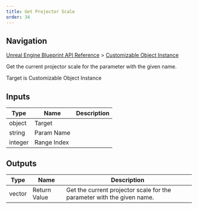 ```yaml
---
title: Get Projector Scale
order: 34
---
```

## Navigation

[Unreal Engine Blueprint API Reference](https://dev.epicgames.com/documentation/en-us/unreal-engine/BlueprintAPI) > [Customizable Object Instance](https://dev.epicgames.com/documentation/en-us/unreal-engine/BlueprintAPI/CustomizableObjectInstance)

Get the current projector scale for the parameter with the given name.

Target is Customizable Object Instance

## Inputs

| Type | Name | Description |
| --- | --- | --- |
| object | Target |  |
| string | Param Name |  |
| integer | Range Index |  |

## Outputs

| Type | Name | Description |
| --- | --- | --- |
| vector | Return Value | Get the current projector scale for the parameter with the given name. |
